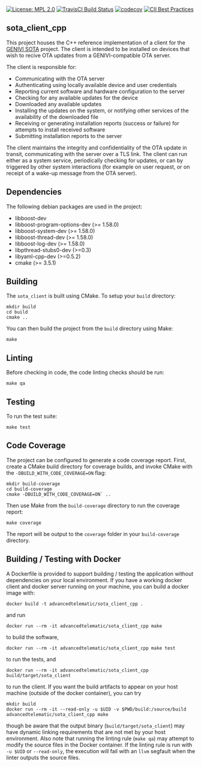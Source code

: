 [![License: MPL 2.0](https://img.shields.io/badge/License-MPL%202.0-brightgreen.svg)](https://opensource.org/licenses/MPL-2.0)
[![TravisCI Build Status](https://travis-ci.org/advancedtelematic/sota_client_cpp.svg?branch=master)](https://travis-ci.org/advancedtelematic/sota_client_cpp)
[![codecov](https://codecov.io/gh/advancedtelematic/sota_client_cpp/branch/master/graph/badge.svg)](https://codecov.io/gh/advancedtelematic/sota_client_cpp)
[![CII Best Practices](https://bestpractices.coreinfrastructure.org/projects/539/badge)](https://bestpractices.coreinfrastructure.org/projects/539)

sota_client_cpp
------

This project houses the C++ reference implementation of a client for the [GENIVI SOTA](https://github.com/advancedtelematic/rvi_sota_server) project. The client is intended to be installed on devices that wish to recive OTA updates from a GENIVI-compatible OTA server.

The client is responsible for:

 - Communicating with the OTA server
 - Authenticating using locally available device and user credentials
 - Reporting current software and hardware configuration to the server
 - Checking for any available updates for the device
 - Downloaded any available updates
 - Installing the updates on the system, or notifying other services of the availability of the downloaded file
 - Receiving or generating installation reports (success or failure) for attempts to install received software
 - Submitting installation reports to the server

The client maintains the integrity and confidentiality of the OTA update in transit, communicating with the server over a TLS link. The client can run either as a system service, periodically checking for updates, or can by triggered by other system interactions (for example on user request, or on receipt of a wake-up message from the OTA server).

Dependencies
------
The following debian packages are used in the project:

 - libboost-dev
 - libboost-program-options-dev (>= 1.58.0)
 - libboost-system-dev (>= 1.58.0)
 - libboost-thread-dev (>= 1.58.0)
 - libboost-log-dev (>= 1.58.0)
 - libpthread-stubs0-dev (>=0.3)
 - libyaml-cpp-dev (>=0.5.2)
 - cmake (>= 3.5.1)

Building
------

The `sota_client` is built using CMake. To setup your `build` directory:

~~~
mkdir build
cd build
cmake ..
~~~

You can then build the project from the `build` directory using Make:

~~~
make
~~~

Linting
-----

Before checking in code, the code linting checks should be run:

~~~
make qa
~~~

Testing
-----

To run the test suite:

~~~
make test
~~~

Code Coverage
-----

The project can be configured to generate a code coverage report. First, create a CMake build directory for coverage builds, and invoke CMake with the `-DBUILD_WITH_CODE_COVERAGE=ON` flag:

~~~
mkdir build-coverage
cd build-coverage
cmake -DBUILD_WITH_CODE_COVERAGE=ON` ..
~~~

Then use Make from the `build-coverage` directory to run the coverage report:

~~~
make coverage
~~~

The report will be output to the `coverage` folder in your `build-coverage` directory.

Building / Testing with Docker
-----

A Dockerfile is provided to support building / testing the application without dependencies on your local environment. If you have a working docker client and docker server running on your machine, you can build a docker image with:

~~~
docker build -t advancedtelematic/sota_client_cpp .
~~~

and run

~~~
docker run --rm -it advancedtelematic/sota_client_cpp make
~~~

to build the software,

~~~
docker run --rm -it advancedtelematic/sota_client_cpp make test
~~~

to run the tests, and

~~~
docker run --rm -it advancedtelematic/sota_client_cpp build/target/sota_client
~~~

to run the client. If you want the build artifacts to appear on your host machine (outside of the docker container), you can try

~~~
mkdir build
docker run --rm -it --read-only -u $UID -v $PWD/build:/source/build advancedtelematic/sota_client_cpp make
~~~

though be aware that the output binary (`build/target/sota_client`) may have dynamic linking requirements that are not met by your host environment. Also note that running the linting rule (`make qa`) may attempt to modify the source files in the Docker container. If the linting rule is run with `-u $UID` or `--read-only`, the execution will fail with an `llvm` segfault when the linter outputs the source files.
